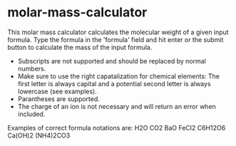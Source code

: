 # molar-mass-calculator

This molar mass calculator calculates the molecular weight of a given input formula. Type the formula in the 'formula' field and hit enter or the submit button to calculate the mass of the input formula. 

* Subscripts are not supported and should be replaced by normal numbers.
* Make sure to use the right capatalization for chemical elements: The first letter is always capital and a potential second letter is always lowercase (see examples).
* Parantheses are supported.
* The charge of an ion is not necessary and will return an error when included.

Examples of correct formula notations are:
H2O
CO2
BaO
FeCl2
C6H12O6
Ca(OH)2
(NH4)2CO3